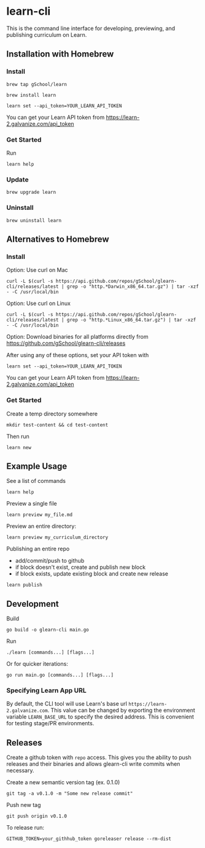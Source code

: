 # learn-cli

This is the command line interface for developing, previewing, and publishing curriculum on Learn.

## Installation with Homebrew

### Install
```
brew tap gSchool/learn
```
```
brew install learn
```
```
learn set --api_token=YOUR_LEARN_API_TOKEN
```

You can get your Learn API token from https://learn-2.galvanize.com/api_token

### Get Started

Run

```
learn help
```

### Update
```
brew upgrade learn
```

### Uninstall
```
brew uninstall learn
```

## Alternatives to Homebrew

### Install

Option: Use curl on Mac
```
curl -L $(curl -s https://api.github.com/repos/gSchool/glearn-cli/releases/latest | grep -o "http.*Darwin_x86_64.tar.gz") | tar -xzf - -C /usr/local/bin
```

Option: Use curl on Linux
```
curl -L $(curl -s https://api.github.com/repos/gSchool/glearn-cli/releases/latest | grep -o "http.*Linux_x86_64.tar.gz") | tar -xzf - -C /usr/local/bin
```

Option: Download binaries for all platforms directly from
https://github.com/gSchool/glearn-cli/releases

After using any of these options, set your API token with
```
learn set --api_token=YOUR_LEARN_API_TOKEN
```

You can get your Learn API token from https://learn-2.galvanize.com/api_token

### Get Started

Create a temp directory somewhere
```
mkdir test-content && cd test-content
```

Then run
```
learn new
```

## Example Usage

See a list of commands
```
learn help
```

Preview a single file
```
learn preview my_file.md
```

Preview an entire directory:
```
learn preview my_curriculum_directory
```

Publishing an entire repo
* add/commit/push to github
* if block doesn't exist, create and publish new block
* if block exists, update existing block and create new release
```
learn publish
```

## Development
Build
```
go build -o glearn-cli main.go
```

Run
```
./learn [commands...] [flags...]
```

Or for quicker iterations:
```
go run main.go [commands...] [flags...]
```

### Specifying Learn App URL

By default, the CLI tool will use Learn's base url `https://learn-2.galvanize.com`. This value can be changed by exporting the environment variable `LEARN_BASE_URL` to specify the desired address. This is convenient for testing stage/PR environments.

## Releases

Create a github token with `repo` access. This gives you the ability to push releases and their binaries and allows glearn-cli write commits when necessary.

Create a new semantic version tag (ex. 0.1.0)
```
git tag -a v0.1.0 -m "Some new release commit"
```

Push new tag
```
git push origin v0.1.0
```

To release run:
```
GITHUB_TOKEN=your_githhub_token goreleaser release --rm-dist
```
